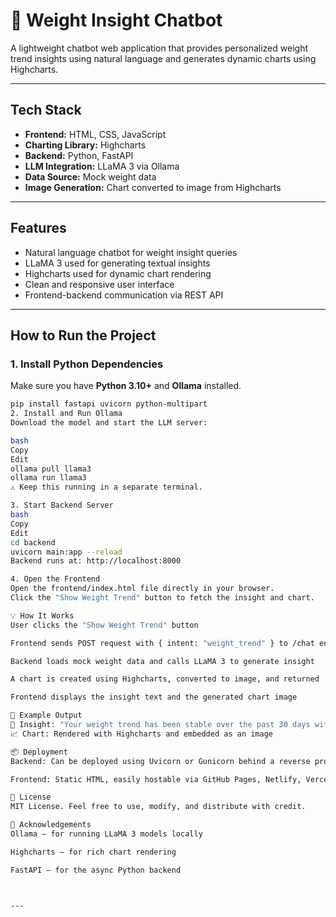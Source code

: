 # 💬 Weight Insight Chatbot

A lightweight chatbot web application that provides personalized weight trend insights using natural language and generates dynamic charts using Highcharts.

---

## Tech Stack

- **Frontend:** HTML, CSS, JavaScript  
- **Charting Library:** Highcharts  
- **Backend:** Python, FastAPI  
- **LLM Integration:** LLaMA 3 via Ollama  
- **Data Source:** Mock weight data  
- **Image Generation:** Chart converted to image from Highcharts  

---

## Features

- Natural language chatbot for weight insight queries  
- LLaMA 3 used for generating textual insights  
- Highcharts used for dynamic chart rendering  
- Clean and responsive user interface  
- Frontend-backend communication via REST API  

---

## How to Run the Project

### 1. Install Python Dependencies

Make sure you have **Python 3.10+** and **Ollama** installed.

```bash
pip install fastapi uvicorn python-multipart
2. Install and Run Ollama
Download the model and start the LLM server:

bash
Copy
Edit
ollama pull llama3
ollama run llama3
⚠️ Keep this running in a separate terminal.

3. Start Backend Server
bash
Copy
Edit
cd backend
uvicorn main:app --reload
Backend runs at: http://localhost:8000

4. Open the Frontend
Open the frontend/index.html file directly in your browser.
Click the "Show Weight Trend" button to fetch the insight and chart.

💡 How It Works
User clicks the "Show Weight Trend" button

Frontend sends POST request with { intent: "weight_trend" } to /chat endpoint

Backend loads mock weight data and calls LLaMA 3 to generate insight

A chart is created using Highcharts, converted to image, and returned

Frontend displays the insight text and the generated chart image

📸 Example Output
🧠 Insight: "Your weight trend has been stable over the past 30 days with slight fluctuations."
📈 Chart: Rendered with Highcharts and embedded as an image

📦 Deployment
Backend: Can be deployed using Uvicorn or Gunicorn behind a reverse proxy

Frontend: Static HTML, easily hostable via GitHub Pages, Netlify, Vercel, etc.

📝 License
MIT License. Feel free to use, modify, and distribute with credit.

🙌 Acknowledgements
Ollama — for running LLaMA 3 models locally

Highcharts — for rich chart rendering

FastAPI — for the async Python backend



---

